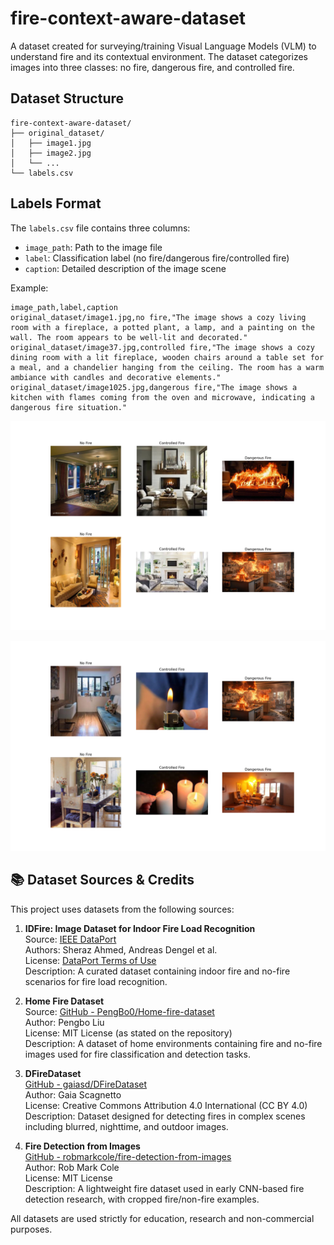 # fire-context-aware-dataset
A dataset created for surveying/training Visual Language Models (VLM) to understand fire and its contextual environment. The dataset categorizes images into three classes: no fire, dangerous fire, and controlled fire.

## Dataset Structure

```
fire-context-aware-dataset/
├── original_dataset/
│   ├── image1.jpg
│   ├── image2.jpg
│   └── ...
└── labels.csv
```

## Labels Format

The `labels.csv` file contains three columns:
- `image_path`: Path to the image file
- `label`: Classification label (no fire/dangerous fire/controlled fire)
- `caption`: Detailed description of the image scene

Example:
```csv
image_path,label,caption
original_dataset/image1.jpg,no fire,"The image shows a cozy living room with a fireplace, a potted plant, a lamp, and a painting on the wall. The room appears to be well-lit and decorated."
original_dataset/image37.jpg,controlled fire,"The image shows a cozy dining room with a lit fireplace, wooden chairs around a table set for a meal, and a chandelier hanging from the ceiling. The room has a warm ambiance with candles and decorative elements."
original_dataset/image1025.jpg,dangerous fire,"The image shows a kitchen with flames coming from the oven and microwave, indicating a dangerous fire situation."
```

![Sample Batch 1](sample1.png)

![Sample Batch 2](sample2.png)

## 📚 Dataset Sources & Credits

This project uses datasets from the following sources:

1. **IDFire: Image Dataset for Indoor Fire Load Recognition**  
   Source: [IEEE DataPort](https://ieee-dataport.org/documents/idfire-image-dataset-indoor-fire-load-recognition)  
   Authors: Sheraz Ahmed, Andreas Dengel et al.  
   License: [DataPort Terms of Use](https://ieee-dataport.org/terms-of-use)  
   Description: A curated dataset containing indoor fire and no-fire scenarios for fire load recognition.

2. **Home Fire Dataset**  
   Source: [GitHub - PengBo0/Home-fire-dataset](https://github.com/PengBo0/Home-fire-dataset)  
   Author: Pengbo Liu  
   License: MIT License (as stated on the repository)  
   Description: A dataset of home environments containing fire and no-fire images used for fire classification and detection tasks.

3. **DFireDataset**  
   [GitHub - gaiasd/DFireDataset](https://github.com/gaiasd/DFireDataset)  
   Author: Gaia Scagnetto  
   License: Creative Commons Attribution 4.0 International (CC BY 4.0)  
   Description: Dataset designed for detecting fires in complex scenes including blurred, nighttime, and outdoor images.

4. **Fire Detection from Images**  
   [GitHub - robmarkcole/fire-detection-from-images](https://github.com/robmarkcole/fire-detection-from-images)  
   Author: Rob Mark Cole  
   License: MIT License  
   Description: A lightweight fire dataset used in early CNN-based fire detection research, with cropped fire/non-fire examples.

All datasets are used strictly for education, research and non-commercial purposes.
